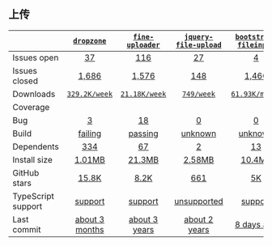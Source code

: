 ## 上传
|   | [`dropzone`][b0] | [`fine-uploader`][r0] | [`jquery-file-upload`][n0] | [`bootstrap-fileinput`][a0] |
|---|:---:|:---:|:----:|:----:|
| Issues open           | [37][IO1] | [116][IO2] | [27][IO3] | [4][IO4] |
| Issues closed         | [1,686][IC1] | [1,576][IC2] | [148][IC3] | [1,466][IC4] |
| Downloads             | [`329.2K/week`][DL1] | [`21.18K/week`][DL2] | [`749/week`][DL3] | [`61.93K/month`][DL4] |
| Coverage             |  |  |  |  |
| Bug             | [3][bug1] | [18][bug2] | [0][bug3] | [0][bug4] |
| Build                 | [failing][bd1] | [passing][bd2] | [unknown][bd3] | [unknown][bd4] |
| Dependents            | [334][dep1] | [67][dep2] | [2][dep3] | [13][dep4] |
| Install size          | [1.01MB][IS1] | [21.3MB][IS2] | [2.58MB][IS3] | [10.4MB][IS4] |
| GitHub stars          | [15.8K][stars1] | [8.2K][stars2] | [661][stars3] | [5K][stars4] |
| TypeScript support    | [support][TS1] | [support][TS2] | [unsupported][TS3] | [support][TS4] |
| Last commit           | [about 3 months][commits1] | [about 3 years][commits2] | [about 2 years][commits3] | [8 days ago][commits4] |

[b0]: https://github.com/dropzone/dropzone
[r0]: https://github.com/FineUploader/fine-uploader
[n0]: https://github.com/hayageek/jquery-upload-file
[a0]: https://github.com/kartik-v/bootstrap-fileinput

[IO1]: https://github.com/dropzone/dropzone/issues
[IO2]: https://github.com/FineUploader/fine-uploader/issues
[IO3]: https://github.com/hayageek/jquery-upload-file/issues
[IO4]: https://github.com/kartik-v/bootstrap-fileinput/issues
[IC1]: https://github.com/dropzone/dropzone/issues
[IC2]: https://github.com/FineUploader/fine-uploader/issues
[IC3]: https://github.com/hayageek/jquery-upload-file/issues
[IC4]: https://github.com/kartik-v/bootstrap-fileinput/issues

[DL1]: https://www.npmjs.com/package/dropzone
[DL2]: https://www.npmjs.com/package/fine-uploader
[DL3]: https://www.npmjs.com/package/jquery-file-upload
[DL4]: https://www.npmjs.com/package/bootstrap-fileinput

[bug1]: https://github.com/dropzone/dropzone/issues?q=is%3Aopen+is%3Aissue+label%3Abug
[bug2]: https://github.com/FineUploader/fine-uploader/issues?q=is%3Aopen+is%3Aissue+label%3Abug

[bd1]: https://travis-ci.org/github/dropzone/dropzone
[bd2]: https://travis-ci.org/github/FineUploader/fine-uploader
[bd3]: https://travis-ci.org/github/hayageek/jquery-upload-file
[bd4]: https://travis-ci.org/github/kartik-v/bootstrap-fileinput

[bug1]: https://github.com/react-grid-layout/react-grid-layout/issues
[bug2]: https://github.com/angular/flex-layout/issues?page=1&q=is%3Aissue+is%3Aopen
[bug3]: https://github.com/hayageek/jquery-upload-file/issues?q=is%3Aopen+is%3Aissue+label%3Abug
[bug4]: https://github.com/kartik-v/bootstrap-fileinput/issues?q=is%3Aopen+is%3Aissue+label%3Abug

[dep1]: https://www.npmjs.com/package/dropzone
[dep2]: https://www.npmjs.com/package/fine-uploader
[dep3]: https://www.npmjs.com/package/jquery-file-upload
[dep4]: https://www.npmjs.com/package/bootstrap-fileinput

[IS1]: https://packagephobia.com/result?p=dropzone
[IS2]: https://packagephobia.com/result?p=fine-uploader
[IS3]: https://packagephobia.com/result?p=jquery-file-upload
[IS4]: https://packagephobia.com/result?p=bootstrap-fileinput

[stars1]: https://github.com/dropzone/dropzone/stargazers
[stars2]: https://github.com/FineUploader/fine-uploader/stargazers
[stars3]: https://github.com/hayageek/jquery-upload-file/stargazers
[stars4]: https://github.com/kartik-v/bootstrap-fileinput/stargazers

[TS1]: https://www.npmjs.com/package/@types/dropzone
[TS2]: https://github.com/FineUploader/fine-uploader/search?l=typescript
[TS3]: https://github.com/hayageek/jquery-upload-file/search?l=javascript
[TS4]: https://www.npmjs.com/package/@types/bootstrap-fileinput

[commits1]: https://github.com/dropzone/dropzone/commits
[commits2]: https://github.com/FineUploader/fine-uploader/commits
[commits3]: https://github.com/hayageek/jquery-upload-file/commits
[commits4]: https://github.com/kartik-v/bootstrap-fileinput/commits

